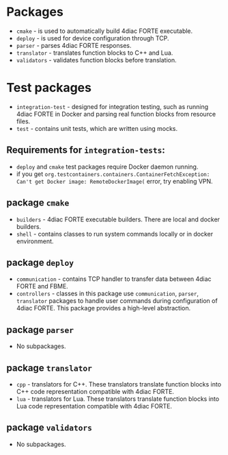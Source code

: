 # Packages
 - `cmake` - is used to automatically build 4diac FORTE executable.
 - `deploy` - is used for device configuration through TCP.
 - `parser` - parses 4diac FORTE responses.
 - `translator` - translates function blocks to C++ and Lua.
 - `validators` - validates function blocks before translation.

# Test packages
 - `integration-test` - designed for integration testing, 
such as running 4diac FORTE in Docker and parsing real function blocks from resource files.
 - `test` - contains unit tests, which are written using mocks.

## Requirements for `integration-tests`:
- `deploy` and `cmake` test packages require Docker daemon running.
- if you get `org.testcontainers.containers.ContainerFetchException: Can't get Docker image: RemoteDockerImage(`
error, try enabling VPN.

## package `cmake`
 - `builders` - 4diac FORTE executable builders. There are local and docker builders.
 - `shell` - contains classes to run system commands locally or in docker environment.

## package `deploy`
- `communication` - contains TCP handler to transfer data between 4diac FORTE and FBME.
- `controllers` - classes in this package use `communication`, `parser`, `translator` packages to 
handle user commands during configuration of 4diac FORTE. This package provides a high-level abstraction.


## package `parser`
- No subpackages.

## package `translator`
- `cpp` - translators for C++. These translators translate function blocks into C++ code representation 
compatible with 4diac FORTE.
- `lua` - translators for Lua. These translators translate function blocks into Lua code representation 
compatible with 4diac FORTE.

## package `validators`
- No subpackages.
